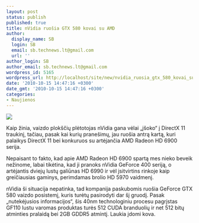 ```yaml
---
layout: post
status: publish
published: true
title: nVidia ruošia GTX 580 kovai su AMD
author:
  display_name: SB
  login: SB
  email: sb.technews.lt@gmail.com
  url: ''
author_login: SB
author_email: sb.technews.lt@gmail.com
wordpress_id: 5165
wordpress_url: http://localhost/site/new/nvidia_ruosia_gtx_580_kovai_su_amd/
date: '2010-10-15 14:47:16 +0300'
date_gmt: '2010-10-15 14:47:16 +0300'
categories:
- Naujienos
---
```

<div class="imgright"><img src="http://t0.gstatic.com/images?q=tbn:m42MX4h7iDoWkM:http://www.legox.com/wp-content/uploads/2009/08/nvidia-logo-2.jpg"  /></div>
<p>Kaip žinia, vaizdo plokščių plėtotojas nVidia gana vėlai „įšoko“ į DirectX 11 traukinį, tačiau, pasak kai kurių pranešimų, jau ruošia antrą kartą, kuri palaikys DirectX 11 bei konkuruos su artėjančia AMD Radeon HD 6900 serija. </p>
<p>Nepaisant to fakto, kad apie AMD Radeon HD 6900 spartą mes nieko beveik nežinome, labai tikėtina, kad ji pranoks nVidia GeForce 400 seriją, o artėjantis dviejų lustų galiūnas HD 6990 ir vėl įsitvirtins rinkoje kaip greičiausias gaminys, perimdamas brolio HD 5970 vaidmenį.</p>
<p>nVidia ši situacija nepatinka, tad kompanija paskubomis ruošia GeForce GTX 580 vaizdo posistemį, kuris turėtų pasirodyti dar šį gruodį. Pasak „nutekėjusios informacijos“, šis 40nm technologiniu procesu pagrįstas GF110 lustu varomas produktas turės 512 CUDA branduolių ir net 512 bitų atminties pralaidą bei 2GB GDDR5 atmintį. Laukia įdomi kova.<br /></p>
